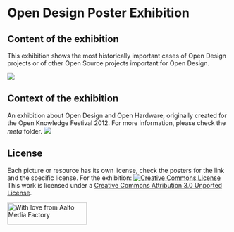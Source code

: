 # Open Design Poster Exhibition

## Content of the exhibition
This exhibition shows the most historically important cases of Open Design projects or of other Open Source projects important for Open Design.

<img src="https://raw.github.com/openp2pdesign/Open-Design-Exhibition/master/posters/posters.jpeg">

## Context of the exhibition
An exhibition about Open Design and Open Hardware, originally created for the Open Knowledge Festival 2012. For more information, please check the *meta* folder.
<img src="https://raw.github.com/openp2pdesign/Open-Design-Exhibition/master/meta/open.design_definition_storyboard.png">

	
## License
Each picture or resource has its own license, check the posters for the link and the specific license. For the exhibition:
<a rel="license" href="http://creativecommons.org/licenses/by/3.0/deed.en_US"><img alt="Creative Commons License" style="border-width:0" src="http://i.creativecommons.org/l/by/3.0/88x31.png" /></a><br />This work is licensed under a <a rel="license" href="http://creativecommons.org/licenses/by/3.0/deed.en_US">Creative Commons Attribution 3.0 Unported License</a>.

<a href="http://mediafactory.aalto.fi/" style=" border-color:transparent!important;text-decoration:none!important;"><img src="http://mediafactory.aalto.fi/wp-content/uploads/2011/03/withlove_harm.gif" alt="With love from Aalto Media Factory" style="border-color:transparent!important;width:180px!important;height:50px!important;" /></a>